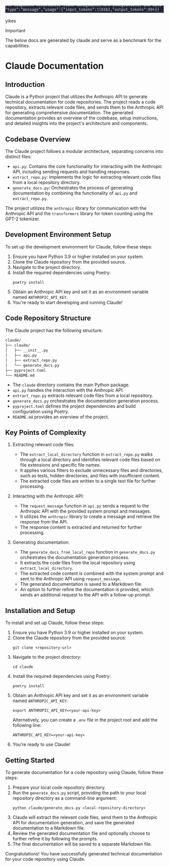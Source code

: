 ![alt text](assets/image.png)

yikes

> [!IMPORTANT]
> The below docs are generated by claude and serve as a benchmark for the capabilities.

# Claude Documentation

## Introduction

Claude is a Python project that utilizes the Anthropic API to generate technical documentation for code repositories. The project reads a code repository, extracts relevant code files, and sends them to the Anthropic API for generating comprehensive documentation. The generated documentation provides an overview of the codebase, setup instructions, and detailed insights into the project's architecture and components.

## Codebase Overview

The Claude project follows a modular architecture, separating concerns into distinct files:

- `api.py`: Contains the core functionality for interacting with the Anthropic API, including sending requests and handling responses.
- `extract_repo.py`: Implements the logic for extracting relevant code files from a local repository directory.
- `generate_docs.py`: Orchestrates the process of generating documentation by combining the functionality of `api.py` and `extract_repo.py`.

The project utilizes the `anthropic` library for communication with the Anthropic API and the `transformers` library for token counting using the GPT-2 tokenizer.

## Development Environment Setup

To set up the development environment for Claude, follow these steps:

1. Ensure you have Python 3.9 or higher installed on your system.
2. Clone the Claude repository from the provided source.
3. Navigate to the project directory.
4. Install the required dependencies using Poetry:
   ```
   poetry install
   ```
5. Obtain an Anthropic API key and set it as an environment variable named `ANTHROPIC_API_KEY`.
6. You're ready to start developing and running Claude!

## Code Repository Structure

The Claude project has the following structure:

```
claude/
├── claude/
│   ├── __init__.py
│   ├── api.py
│   ├── extract_repo.py
│   └── generate_docs.py
├── pyproject.toml
└── README.md
```

- The `claude` directory contains the main Python package.
- `api.py` handles the interaction with the Anthropic API.
- `extract_repo.py` extracts relevant code files from a local repository.
- `generate_docs.py` orchestrates the documentation generation process.
- `pyproject.toml` defines the project dependencies and build configuration using Poetry.
- `README.md` provides an overview of the project.

## Key Points of Complexity

1. Extracting relevant code files:

   - The `extract_local_directory` function in `extract_repo.py` walks through a local directory and identifies relevant code files based on file extensions and specific file names.
   - It applies various filters to exclude unnecessary files and directories, such as tests, hidden directories, and files with insufficient content.
   - The extracted code files are written to a single text file for further processing.

2. Interacting with the Anthropic API:

   - The `request_message` function in `api.py` sends a request to the Anthropic API with the provided system prompt and messages.
   - It utilizes the `anthropic` library to create a message and retrieve the response from the API.
   - The response content is extracted and returned for further processing.

3. Generating documentation:
   - The `generate_docs_from_local_repo` function in `generate_docs.py` orchestrates the documentation generation process.
   - It extracts the code files from the local repository using `extract_local_directory`.
   - The extracted code content is combined with the system prompt and sent to the Anthropic API using `request_message`.
   - The generated documentation is saved to a Markdown file.
   - An option to further refine the documentation is provided, which sends an additional request to the API with a follow-up prompt.

## Installation and Setup

To install and set up Claude, follow these steps:

1. Ensure you have Python 3.9 or higher installed on your system.
2. Clone the Claude repository from the provided source:
   ```
   git clone <repository-url>
   ```
3. Navigate to the project directory:
   ```
   cd claude
   ```
4. Install the required dependencies using Poetry:
   ```
   poetry install
   ```
5. Obtain an Anthropic API key and set it as an environment variable named `ANTHROPIC_API_KEY`:
   ```
   export ANTHROPIC_API_KEY=<your-api-key>
   ```
   Alternatively, you can create a `.env` file in the project root and add the following line:
   ```
   ANTHROPIC_API_KEY=<your-api-key>
   ```
6. You're ready to use Claude!

## Getting Started

To generate documentation for a code repository using Claude, follow these steps:

1. Prepare your local code repository directory.
2. Run the `generate_docs.py` script, providing the path to your local repository directory as a command-line argument:
   ```
   python claude/generate_docs.py <local-repository-directory>
   ```
3. Claude will extract the relevant code files, send them to the Anthropic API for documentation generation, and save the generated documentation to a Markdown file.
4. Review the generated documentation file and optionally choose to further refine it by following the prompts.
5. The final documentation will be saved to a separate Markdown file.

Congratulations! You have successfully generated technical documentation for your code repository using Claude.

